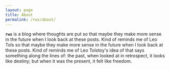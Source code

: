 ```yaml
---
layout: page
title: About
permalink: /rwx/about/
---
```


**`rwx`** is a blog where thoughts are put so that maybe they make more sense in the future when I look back at these posts. Kind of reminds me of Leo Tols so that maybe they make more sense in the future when I look back at these posts. Kind of reminds me of Leo Tolstoy's idea of that says something along the lines of: the past, when looked at in retrospect, it looks like destiny; but when it was the present, it felt like freedom.
